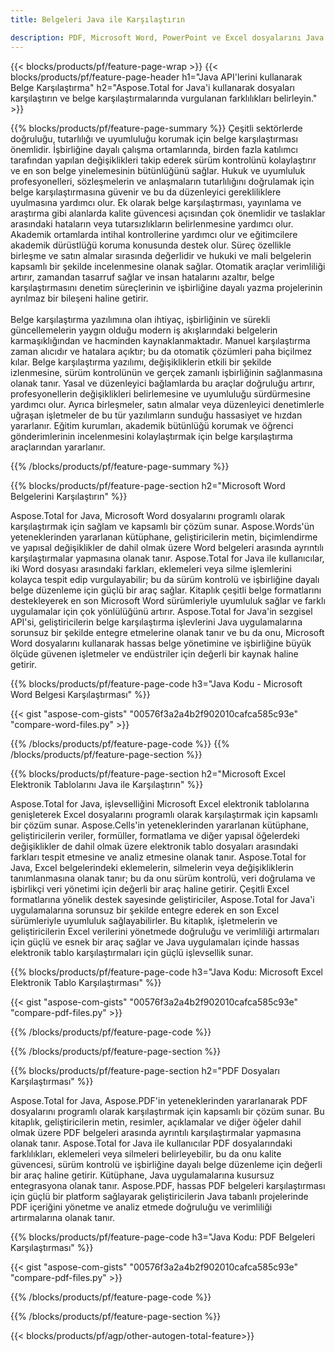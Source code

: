 ```yaml
---
title: Belgeleri Java ile Karşılaştırın 

description: PDF, Microsoft Word, PowerPoint ve Excel dosyalarını Java uygulamanız aracılığıyla karşılaştırın. Vurgulanan karşılaştırma sonuçlarını alın.
---
```


{{< blocks/products/pf/feature-page-wrap >}}
{{< blocks/products/pf/feature-page-header h1="Java API'lerini kullanarak Belge Karşılaştırma" h2="Aspose.Total for Java'i kullanarak dosyaları karşılaştırın ve belge karşılaştırmalarında vurgulanan farklılıkları belirleyin." >}}

{{% blocks/products/pf/feature-page-summary %}}
Çeşitli sektörlerde doğruluğu, tutarlılığı ve uyumluluğu korumak için belge karşılaştırması önemlidir. İşbirliğine dayalı çalışma ortamlarında, birden fazla katılımcı tarafından yapılan değişiklikleri takip ederek sürüm kontrolünü kolaylaştırır ve en son belge yinelemesinin bütünlüğünü sağlar. Hukuk ve uyumluluk profesyonelleri, sözleşmelerin ve anlaşmaların tutarlılığını doğrulamak için belge karşılaştırmasına güvenir ve bu da düzenleyici gerekliliklere uyulmasına yardımcı olur. Ek olarak belge karşılaştırması, yayınlama ve araştırma gibi alanlarda kalite güvencesi açısından çok önemlidir ve taslaklar arasındaki hataların veya tutarsızlıkların belirlenmesine yardımcı olur. Akademik ortamlarda intihal kontrollerine yardımcı olur ve eğitimcilere akademik dürüstlüğü koruma konusunda destek olur. Süreç özellikle birleşme ve satın almalar sırasında değerlidir ve hukuki ve mali belgelerin kapsamlı bir şekilde incelenmesine olanak sağlar. Otomatik araçlar verimliliği artırır, zamandan tasarruf sağlar ve insan hatalarını azaltır, belge karşılaştırmasını denetim süreçlerinin ve işbirliğine dayalı yazma projelerinin ayrılmaz bir bileşeni haline getirir.
<br /><br />
Belge karşılaştırma yazılımına olan ihtiyaç, işbirliğinin ve sürekli güncellemelerin yaygın olduğu modern iş akışlarındaki belgelerin karmaşıklığından ve hacminden kaynaklanmaktadır. Manuel karşılaştırma zaman alıcıdır ve hatalara açıktır; bu da otomatik çözümleri paha biçilmez kılar. Belge karşılaştırma yazılımı, değişikliklerin etkili bir şekilde izlenmesine, sürüm kontrolünün ve gerçek zamanlı işbirliğinin sağlanmasına olanak tanır. Yasal ve düzenleyici bağlamlarda bu araçlar doğruluğu artırır, profesyonellerin değişiklikleri belirlemesine ve uyumluluğu sürdürmesine yardımcı olur. Ayrıca birleşmeler, satın almalar veya düzenleyici denetimlerle uğraşan işletmeler de bu tür yazılımların sunduğu hassasiyet ve hızdan yararlanır. Eğitim kurumları, akademik bütünlüğü korumak ve öğrenci gönderimlerinin incelenmesini kolaylaştırmak için belge karşılaştırma araçlarından yararlanır.

{{% /blocks/products/pf/feature-page-summary  %}}

{{% blocks/products/pf/feature-page-section  h2="Microsoft Word Belgelerini Karşılaştırın" %}}

Aspose.Total for Java, Microsoft Word dosyalarını programlı olarak karşılaştırmak için sağlam ve kapsamlı bir çözüm sunar. Aspose.Words'ün yeteneklerinden yararlanan kütüphane, geliştiricilerin metin, biçimlendirme ve yapısal değişiklikler de dahil olmak üzere Word belgeleri arasında ayrıntılı karşılaştırmalar yapmasına olanak tanır. Aspose.Total for Java ile kullanıcılar, iki Word dosyası arasındaki farkları, eklemeleri veya silme işlemlerini kolayca tespit edip vurgulayabilir; bu da sürüm kontrolü ve işbirliğine dayalı belge düzenleme için güçlü bir araç sağlar. Kitaplık çeşitli belge formatlarını destekleyerek en son Microsoft Word sürümleriyle uyumluluk sağlar ve farklı uygulamalar için çok yönlülüğünü artırır. Aspose.Total for Java'in sezgisel API'si, geliştiricilerin belge karşılaştırma işlevlerini Java uygulamalarına sorunsuz bir şekilde entegre etmelerine olanak tanır ve bu da onu, Microsoft Word dosyalarını kullanarak hassas belge yönetimine ve işbirliğine büyük ölçüde güvenen işletmeler ve endüstriler için değerli bir kaynak haline getirir.

{{% blocks/products/pf/feature-page-code h3="Java Kodu - Microsoft Word Belgesi Karşılaştırması" %}}

{{< gist "aspose-com-gists" "00576f3a2a4b2f902010cafca585c93e" "compare-word-files.py" >}}

{{% /blocks/products/pf/feature-page-code  %}}
{{% /blocks/products/pf/feature-page-section %}}

{{% blocks/products/pf/feature-page-section  h2="Microsoft Excel Elektronik Tablolarını Java ile Karşılaştırın" %}}

Aspose.Total for Java, işlevselliğini Microsoft Excel elektronik tablolarına genişleterek Excel dosyalarını programlı olarak karşılaştırmak için kapsamlı bir çözüm sunar. Aspose.Cells'in yeteneklerinden yararlanan kütüphane, geliştiricilerin veriler, formüller, formatlama ve diğer yapısal öğelerdeki değişiklikler de dahil olmak üzere elektronik tablo dosyaları arasındaki farkları tespit etmesine ve analiz etmesine olanak tanır. Aspose.Total for Java, Excel belgelerindeki eklemelerin, silmelerin veya değişikliklerin tanımlanmasına olanak tanır; bu da onu sürüm kontrolü, veri doğrulama ve işbirlikçi veri yönetimi için değerli bir araç haline getirir. Çeşitli Excel formatlarına yönelik destek sayesinde geliştiriciler, Aspose.Total for Java'i uygulamalarına sorunsuz bir şekilde entegre ederek en son Excel sürümleriyle uyumluluk sağlayabilirler. Bu kitaplık, işletmelerin ve geliştiricilerin Excel verilerini yönetmede doğruluğu ve verimliliği artırmaları için güçlü ve esnek bir araç sağlar ve Java uygulamaları içinde hassas elektronik tablo karşılaştırmaları için güçlü işlevsellik sunar.


{{% blocks/products/pf/feature-page-code h3="Java Kodu: Microsoft Excel Elektronik Tablo Karşılaştırması" %}}

{{< gist "aspose-com-gists" "00576f3a2a4b2f902010cafca585c93e" "compare-pdf-files.py" >}}

{{% /blocks/products/pf/feature-page-code  %}}

{{% /blocks/products/pf/feature-page-section %}}

{{% blocks/products/pf/feature-page-section  h2="PDF Dosyaları Karşılaştırması" %}}

Aspose.Total for Java, Aspose.PDF'in yeteneklerinden yararlanarak PDF dosyalarını programlı olarak karşılaştırmak için kapsamlı bir çözüm sunar. Bu kitaplık, geliştiricilerin metin, resimler, açıklamalar ve diğer öğeler dahil olmak üzere PDF belgeleri arasında ayrıntılı karşılaştırmalar yapmasına olanak tanır. Aspose.Total for Java ile kullanıcılar PDF dosyalarındaki farklılıkları, eklemeleri veya silmeleri belirleyebilir, bu da onu kalite güvencesi, sürüm kontrolü ve işbirliğine dayalı belge düzenleme için değerli bir araç haline getirir. Kütüphane, Java uygulamalarına kusursuz entegrasyona olanak tanır. Aspose.PDF, hassas PDF belgeleri karşılaştırması için güçlü bir platform sağlayarak geliştiricilerin Java tabanlı projelerinde PDF içeriğini yönetme ve analiz etmede doğruluğu ve verimliliği artırmalarına olanak tanır.

{{% blocks/products/pf/feature-page-code h3="Java Kodu: PDF Belgeleri Karşılaştırması" %}}

{{< gist "aspose-com-gists" "00576f3a2a4b2f902010cafca585c93e" "compare-pdf-files.py" >}}

{{% /blocks/products/pf/feature-page-code  %}}

{{% /blocks/products/pf/feature-page-section %}}

{{< blocks/products/pf/agp/other-autogen-total-feature>}}